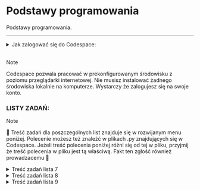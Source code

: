 # Podstawy programowania
Podstawy programowania.

___
<details>
<summary>Jak zalogować się do Codespace:</summary>

Jak zalogować się do Codespace:<br>
1) :mailbox: Załóż konto na GitHub korzystając z maila studenckiego.<br>
2) :key: Zaloguj się na swoje konto GitHub.<br>
3) :link: Odnajdź niniejsze repozytorium: [Podstawy programowania](https://github.com/g7eg/Podstawy_programowania)<br>

1) :running: Uruchomm Codespace klikając następujące przyciski jak pokazano na screenie poniżej:
> 1) Code
> 2) Codespaces
> 3) Wybierz z listy utworzene Codespace a jeżeli uruchamiasz je po raz pierwszy to wybierz '+' (Create a codespace on main)

![alt text](.img/image.png)
</details>
<br>

> [!NOTE]
> Codespace pozwala pracować w prekonfigurowanym środowisku z poziomu przeglądarki internetowej. Nie musisz instalować żadnego środowiska lokalnie na komputerze. Wystarczy że zalogujesz się na swoje konto.

### LISTY ZADAŃ:

> [!NOTE]
> :book: Treść zadań dla poszczególnych list znajduje się w rozwijanym menu poniżej. Polecenie możesz też znaleźć w plikach .py znajdujących się w Codespace. Jeżeli treść polecenia poniżej różni się od tej w pliku, przyjmij że treść polecenia w pliku jest tą właściwą. Fakt ten zgłość również prowadzacemu :gem:

<details>
<summary> Treść zadań lista 7 </summary>

# Lista 7 :guitar:

## Lista 7 Zad. 1
Napisać program proszący użytkownika o imię i rok urodzenia, a następnie obliczający i wypisujący jego
wiek.
> [!TIP]
> Przykład:
Podaj swoje imię:
Siemomysł
Podaj rok urodzenia:
1989
Siemomysł, masz 33 lata.

___
## Lista 7 Zad. 2 
Napisać program proszący użytkownika o podanie dwóch liczb a i b i wypisujący ich sumę, różnicę,
iloczyn, iloraz, √(𝑎 + 𝑏) oraz ab i ba. W przypadku dzielenia przez 0 lub a+b < 0 zwróć wynik jak0 'undefined'.
> [!TIP]
> Przykład:
Podaj liczbę a: 5
Podaj liczbę b: 0
Suma: 5.0
Różnica: 5.0
Iloczyn: 0.0
Iloraz: undefined
Pierwiastek z (a + b): 2.23606797749979
a do potęgi b: 1.0
b do potęgi a: 0.0
___
## Lista 7 Zad. 3
Napisać program, który oblicza pole i obwód koła o promieniu podanym przez użytkownika. Promień
nie może być ujemny. W przypadku podania liczby ujemnej, program powinien wypisywać komunikat "Błąd: Promień nie może być ujemny." informujący o błędnej wartości i nic nie liczyć.
> [!TIP]
> Przykład:
Podaj promień koła: 12
Pole koła: 452.3893421169302
Obwód koła: 75.39822368615503

> [!TIP]
> Przykład:
Podaj promień koła: -12
Błąd: Promień nie może być ujemny.
___

## Lista 7 Zad. 4
Napisać program proszący użytkownika o podanie dwóch liczb a i b. Następnie należy wyświetlić, która
z tych liczb jest większa, bądź komunikat, że są sobie równe.
> [!TIP]
> Przykład:
Podaj pierwszą liczbę (a): 2
Podaj drugą liczbę (b): 2
Liczby są sobie równe.

> [!TIP]
> Przykład:
Podaj pierwszą liczbę (a): -2
Podaj drugą liczbę (b): 2
Liczba 2.0 jest większa od -2.0.

___
## Lista 7 Zad. 5
Napisać program sprawdzający czy osoba urodzona w danym roku jest pełnoletnia
> [!TIP]
> Przykład:
Podaj swoje imię: Marian
Podaj rok urodzenia: 1833
Marian, masz 191 lat, jesteś pełnoletni.
___

## Lista 7 Zad. 6
Napisać program, który sprawdzi czy podana liczba jest parzysta i wyświetli odpowiedni komunikat.
> [!TIP]
> Przykład:
Podaj liczbę: 34
Liczba 34 jest parzysta.

> [!TIP]
> Przykład:
Podaj liczbę: -123
Liczba -123 jest nieparzysta.
___
## Lista 7 Zad. 7
Napisać program, który sprawdzi czy z podanych długości można stworzyć trójkąt i wypisze odpowiedni
komunikat.
> [!TIP]
> Przykład:
Podaj długość pierwszego boku: 1
Podaj długość drugiego boku: 2
Podaj długość trzeciego boku: 3
Nie można stworzyć trójkąta.

> [!TIP]
> Przykład:
Podaj długość pierwszego boku: 3
Podaj długość drugiego boku: 4
Podaj długość trzeciego boku: 5
Można stworzyć trójkąt.
___

## Lista 7 Zad. 8
Napisać program, który pobierze od studenta liczbę punktów i oceni go według podanej skali. Ponadto
użytkownik może wybrać w jakiej formie chce dostać ocenę (liczbowo lub słownie lub oba). W przypadku podania błędnej formy wypisz kompunikat: 'Nieznana forma oceny.'
Skala:
<0; 50) 2.0 (niedostateczny)
<50;60) 3.0 (dostateczny)
<60;70) 3.5 (dostateczny plus)
<70;80) 4.0 (dobry)
<80;90) 4.5 (dobry plus)
<90;100) 5.0 (bardzo dobry)
<100> 5.5 (celujący)
> [!TIP]
> Przykład:
Podaj liczbę punktów: 66
Wybierz formę oceny (liczbowo, słownie, oba): liczbowo
Otrzymałeś ocenę: 3.5

> [!TIP]
> Przykład:
Podaj liczbę punktów: 99
Wybierz formę oceny (liczbowo, słownie, oba): oba
Otrzymałeś ocenę: 5.0 (bardzo dobry)

</details>


<details>
<summary> Treść zadań lista 8 </summary>

# Lista 8 :crown:
___

## Lista 8 Zad. 1
Napisać program, który dla wprowadzonego przez użytkownika ciągu liczb rzeczywistych wyznacza ich
średnią arytmetyczną. Wprowadzanie ciągu kończy się poprzez wprowadzenie napisu ’end’. Program
powinien raportować błąd, jeśli ’end’ jest pierwszą podaną wartością.

> [!TIP]
> Przykład:
Podaj liczbę (lub 'end' aby zakończyć): 1
Podaj liczbę (lub 'end' aby zakończyć): -22
Podaj liczbę (lub 'end' aby zakończyć): 8
Podaj liczbę (lub 'end' aby zakończyć): -3.5
Podaj liczbę (lub 'end' aby zakończyć): 13
Podaj liczbę (lub 'end' aby zakończyć): end
Średnia arytmetyczna wynosi: -0.7

___

## Lista 8 Zad. 2
Napisać program wyświetlający liczby całkowite z przedziału <0,y> (liczbę całkowitą y podaje użytkownik). W przypadku podania niewłaściwej wartości wyświetl komunikat: "Błąd: Liczba y musi być większa lub równa 0."
> [!TIP]
> Przykład:
Podaj liczbę całkowitą y: 2
0
1
2

> [!TIP]
> Przykład:
Podaj liczbę całkowitą y: -2
Błąd: Liczba y musi być większa lub równa 0.
___
## Lista 8 Zad.3 
Napisać program wyświetlający liczby całkowite z przedziału <x,y> (liczby całkowite x i y podajeużytkownik). W przypadku podania niewłaściwej wartości wyświetl komunikat: "Błąd: Liczba x musi być mniejsza lub równa liczbie y."
> [!TIP]
> Przykład:
Podaj liczbę całkowitą x: -2
Podaj liczbę całkowitą y: 5
-2
-1
0
1
2
3
4
5

> [!TIP]
> Przykład:
Podaj liczbę całkowitą x: 4
Podaj liczbę całkowitą y: 2
Błąd: Liczba x musi być mniejsza lub równa liczbie y.
___
## Lista 8 Zad. 4
Napisać program, który wyświetli wszystkie liczby z przedziału od 50 do 100 podzielne przez dowolną liczbę k, którą podaje użytkownik. W przypadku podania niewłaściwej wartości wyświetl komunikat: "Błąd: Liczba k musi być większa od zera."
> [!TIP]
> Przykład:
Podaj liczbę całkowitą k: 4
52
56
60
64
68
72
76
80
84
88
92
96
100

> [!TIP]
> Przykład:
Podaj liczbę całkowitą k: -2
Błąd: Liczba k musi być większa od zera.
___
## Lista 8 Zad. 5
Napisać program, gdzie zadaniem gracza jest odgadnięcie liczby. Liczba jest wprowadzona na stałe w kodzie. Jeżeli użytkownik poda za dużą liczbę program wyświetli komunikat „Szukana wartość jest mniejsza”. Jeżeli wprowadzi za małą liczbę program wyświetli „Szukana wartość jest większa”. Po odgadnięciu liczby gracz dowiaduje się po ilu próbach udało mu się zakończyć grę.
> [!TIP]
> Przykład:
Podaj liczbę: 22
Szukana wartość jest większa
Podaj liczbę: 45
Szukana wartość jest mniejsza
Podaj liczbę: 42
Brawo! Odgadłeś liczbę w 3 próbach.

> [!TIP]
> Przykład:
Podaj liczbę: 42
Brawo! Odgadłeś liczbę w 1 próbach.
___
## Lista 8 Zad. 6
Napisać program, który narysuje z gwiazdek (*) kwadrat 10 na 10.
> [!TIP]
> Przykład:
<blockquote>
**********<br>
**********<br>
**********<br>
**********<br>
**********<br>
**********<br>
**********<br>
**********<br>
**********<br>
**********<br>
</blockquote>

___
## Lista 8 Zad. 7
Napisać program który wypisze na ekranie wszystkie możliwe kombinacje książek jakie można wybrać.
Do wyboru jest pięć książek, a wybieramy trzy z nich. 
> [!TIP]
> Przykład:
1 2 3
1 2 4
1 2 5
1 3 4
1 3 5
1 4 5
2 3 4
2 3 5
2 4 5
3 4 5

</details>

<details>
<summary> Treść zadań lista 9 </summary>

# Lista 9 :ghost:
___
## Lista 9 Zad. 1
Napisać program proszący użytkownika o ilość liczb, które chce wprowadzić, następnie po kolei, każdą
liczbę należy wprowadzić do listy i wypisać cała zawartość listy. W przypadku podania niepoprawnej
wartości w pierwszym pytaniu program powinien powiadomić użytkownika o błędzie.

> [!TIP]
> Przykład:
Ile chcesz wprowadzić liczb? 3
Podaj liczbę: 12
Podaj liczbę: 33
Podaj liczbę: 2
Lista: [12, 33, 2]

___
## Lista 9 Zad. 2
Korzystając z programu z zad 1 do wprowadzenia liczb, zsumować wszystkie liczby w liście i wypisać na ekran.

> [!TIP]
> Przykład:
Ile chcesz wprowadzić liczb? 3
Podaj liczbę: 2
Podaj liczbę: 3
Podaj liczbę: 5
Lista: [2, 3, 5]
Suma liczb: 10

___
## Lista 9 Zad. 3
Korzystając z programu z zad 1 do wprowadzenia liczb, znaleźć najmniejszą i największą wartość w
liście i wypisać ją na ekran

> [!TIP]
> Przykład:
Ile chcesz wprowadzić liczb? 4
Podaj liczbę: 2
Podaj liczbę: 3
Podaj liczbę: 5
Podaj liczbę: 6
Lista: [2, 3, 5, 6]
Najmniejsza wartość: 2
Największa wartość: 6


> [!TIP]
> Przykład:
Ile chcesz wprowadzić liczb? -2
Błędna wartość, wprowadź liczbę większą niż 0.

___
## Lista 9 Zad. 4
Korzystając z programu z zad 1 do wprowadzenia liczb, znaleźć wszystkie pary liczb, których w suma
daje liczbę podaną przez użytkownika.

> [!TIP]
> Przykład:
Ile chcesz wprowadzić liczb? 5
Podaj liczbę: 3
Podaj liczbę: 4
Podaj liczbę: 0
Podaj liczbę: 7
Podaj liczbę: 1
Lista: [3, 4, 0, 7, 1]
Wprowadź szukaną sumę: 7
3 + 4 = 7
0 + 7 = 7

> [!TIP]
> Przykład:
Ile chcesz wprowadzić liczb? 2
Podaj liczbę: 2
Podaj liczbę: 3
Lista: [2, 3]
Wprowadź szukaną sumę: 22
Brak par liczb, których suma jest równa szukanej sumie.

___
## Lista 9 Zad. 5
Przygotować słownik zawierający min 5 kierunków studiów oferowanych na Politechnice Wrocławskiej
razem z wydziałem, na którym są oferowane. Następnie napisać program, który będzie wskazywał na
jakim wydziale znajduje się kierunek wyszukiwany przez użytkownika. W przypadku braku takiego
kierunku poinformuj użytkownika, że nie może studiować tego kierunku na Politechnice Wrocławskiej.

> [!TIP]
> Przykład:
Podaj nazwę kierunku studiów: Informatyka
Kierunek Informatyka znajduje się na Wydział Elektroniki.

> [!TIP]
> Przykład:
Podaj nazwę kierunku studiów: Garncarstwo
Nie możesz studiować kierunku Garncarstwo na Politechnice Wrocławskiej.

___
## Lista 9 Zad. 6
Napisać program, który pobierze od użytkownika zdanie, a następnie policzy występowania
poszczególnych znaków w danym zdaniu (oprócz znaku spacji), umieści wynik w słowniku i wypisze go
na ekran. Zastosować metodę .lower(), aby do słownika wprowadzać tylko małe litery niezależnie od
tego jak zostały wprowadzone przez użytkownika. Litery mają być kluczem, wartością liczba wystąpień.

> [!TIP]
> Przykład:
Podaj zdanie: Python jest SUPER!
{'p': 2, 'y': 1, 't': 2, 'h': 1, 'o': 1, 'n': 1, 'j': 1, 'e': 2, 's': 2, 'u': 1, 'r': 1, '!': 1}
</details>
